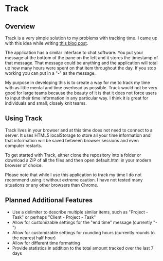 # Track
## Overview

Track is a very simple solution to my problems with tracking time. I came up
with this idea while writing [this blog post](http://brunow.org/2014/12/09/how-i-track-time/).

The application has a similar interface to chat software. You put your message
at the bottom of the pane on the left and it stores the timestamp of that
message. That message could be anything and the application will total up how
many hours were spent on that item throughout the day. If you stop working you
can put in a "-" as the message.

My purpose in developing this is to create a way for me to track my time with as
little mental and time overhead as possible. Track would not be very good for
large teams because the beauty of it is that it does not force users to input
their time information in any particular way. I think it is great for
individuals and small, closely knit teams.

## Using Track

Track lives in your browser and at this time does not need to connect to a
server. It uses HTML5 localStorage to store all your time information and that
information will be saved between browser sessions and even computer restarts.

To get started with Track, either clone the repository into a folder or download
a ZIP of all the files and then open default.html in your modern browser of
choice.

Please note that while I use this application to track my time I do not
recommend using it without extreme caution. I have not tested many situations or
any other browsers than Chrome.

## Planned Additional Features

* Use a delimiter to describe multiple similar items, such as "Project - Task"
  or perhaps "Client - Project - Task"
* Allow for customizable settings for the "end time" message (currently "-")
* Allow for customizable settings for rounding hours (currently rounds to the 
  nearest half hour)
* Allow for different time formatting
* Provide statistics in addition to the total amount tracked over the last 7
  days